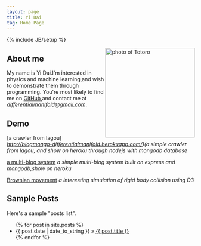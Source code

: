 ```yaml
---
layout: page
title: Yi Dai 
tag: Home Page 
---
```

{% include JB/setup %}

<img style="margin-top: auto;float: right;display: inline;" src="{{ BASE_PATH }}images/Totoro.jpeg" title="Totoro" alt="photo of Totoro" width="240px" />
    
## About me

My name is Yi Dai.I'm interested in physics and machine learning,and wish to demonstrate them through programming.
You're most likely to find me on [GitHub](https://github.com/differentialmanifold),and contact me at *differentialmanifold@gmail.com*.

## Demo

[a crawler from lagou] *http://blogmongo-differentialmanifold.herokuapp.com/)(a simple crawler from lagou, and show on heroku through nodejs with mongodb database*

[a multi-blog system](http://blog-differentialmanifold.herokuapp.com/) *a simple multi-blog system built on express and mongodb,show on heroku*

[Brownian movement](http://jsfiddle.net/everybody76/8oj3f1eb/embedded/result/) *a interesting simulation of rigid body collision using D3*

## Sample Posts

Here's a sample "posts list".

<ul class="posts">
  {% for post in site.posts %}
    <li><span>{{ post.date | date_to_string }}</span> &raquo; <a href="{{ BASE_PATH }}{{ post.url }}">{{ post.title }}</a></li>
  {% endfor %}
</ul>

